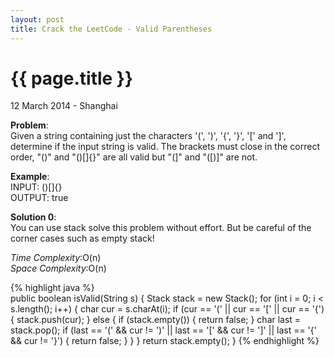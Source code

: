 ```yaml
---
layout: post
title: Crack the LeetCode - Valid Parentheses
---
```


{{ page.title }}
================

<p class="meta">12 March 2014 - Shanghai </p>

**Problem**:   
Given a string containing just the characters '(', ')', '{', '}', '[' and ']', determine if the input string is valid. The brackets must close in the correct order, "()" and "()[]{}" are all valid but "(]" and "([)]" are not.

**Example**:   
INPUT: ()[]{}  
OUTPUT: true 

**Solution 0**:  
You can use stack solve this problem without effort. But be careful of the corner cases such as empty stack!

*Time Complexity*:O(n)  
*Space Complexity*:O(n)  

{% highlight java %}  
public boolean isValid(String s) {
    Stack<Character> stack = new Stack<Character>();
    for (int i = 0; i < s.length(); i++) {
        char cur = s.charAt(i);
        if (cur == '(' || cur == '[' || cur == '{') {
            stack.push(cur);
        } else {
            if (stack.empty()) {
                return false;
            }
            char last = stack.pop();
            if (last == '(' && cur != ')' ||
                    last == '[' && cur != ']' ||
                    last == '{' && cur != '}') {
                return false;
            }
        }
    }
    return stack.empty();
}
{% endhighlight %}
